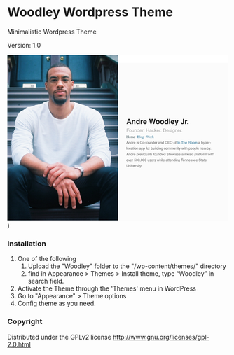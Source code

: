 # Woodley Wordpress Theme
Minimalistic Wordpress Theme

Version: 1.0

![picture alt](https://raw.githubusercontent.com/andrewoodleyjr/Woodley-Wordpress-Theme/master/screenshot.png?v=4&s=200))

### Installation
1. One of the following
   1. Upload the "Woodley" folder to the "/wp-content/themes/" directory
   2. find in Appearance > Themes > Install theme, type “Woodley” in search field.
2. Activate the Theme through the 'Themes' menu in WordPress
3. Go to "Appearance" > Theme options
4. Config theme as you need.
 
### Copyright
Distributed under the GPLv2 license http://www.gnu.org/licenses/gpl-2.0.html
